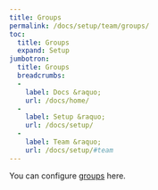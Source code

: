 ```yaml
---
title: Groups
permalink: /docs/setup/team/groups/
toc:
  title: Groups
  expand: Setup
jumbotron:
  title: Groups
  breadcrumbs:
  - 
    label: Docs &raquo;
    url: /docs/home/
  - 
    label: Setup &raquo;
    url: /docs/setup/
  - 
    label: Team &raquo;
    url: /docs/setup/#team
---
```


You can configure [groups](/docs/groups/) here.
